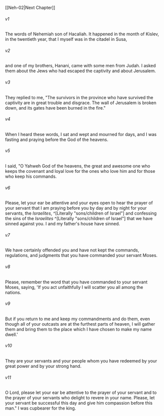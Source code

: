﻿---
aliases:
  - Nehemiah 1
---

[[Neh-02|Next Chapter]]

###### v1
The words of Nehemiah son of Hacaliah.
It happened in the month of Kislev, in the twentieth year, that I myself was in the citadel in Susa,

###### v2
and one of my brothers, Hanani, came with some men from Judah. I asked them about the Jews who had escaped the captivity and about Jerusalem.

###### v3
They replied to me, "The survivors in the province who have survived the captivity are in great trouble and disgrace. The wall of Jerusalem is broken down, and its gates have been burned in the fire."

###### v4
When I heard these words, I sat and wept and mourned for days, and I was fasting and praying before the God of the heavens.

###### v5
I said, "O Yahweh God of the heavens, the great and awesome one who keeps the covenant and loyal love for the ones who love him and for those who keep his commands.

###### v6
Please, let your ear be attentive and your eyes open to hear the prayer of your servant that I am praying before you by day and by night for your servants, the _Israelites_, ^[Literally "sons/children of Israel"] and confessing the sins of the _Israelites_ ^[Literally "sons/children of Israel"] that we have sinned against you. I and my father's house have sinned.

###### v7
We have certainly offended you and have not kept the commands, regulations, and judgments that you have commanded your servant Moses.

###### v8
Please, remember the word that you have commanded to your servant Moses, saying, 'If you act unfaithfully I will scatter you all among the nations.

###### v9
But if you return to me and keep my commandments and do them, even though all of your outcasts are at the furthest parts of heaven, I will gather them and bring them to the place which I have chosen to make my name dwell.'

###### v10
They are your servants and your people whom you have redeemed by your great power and by your strong hand.

###### v11
O Lord, please let your ear be attentive to the prayer of your servant and to the prayer of your servants who delight to revere in your name. Please, let your servant be successful this day and give him compassion before this man."
I was cupbearer for the king.